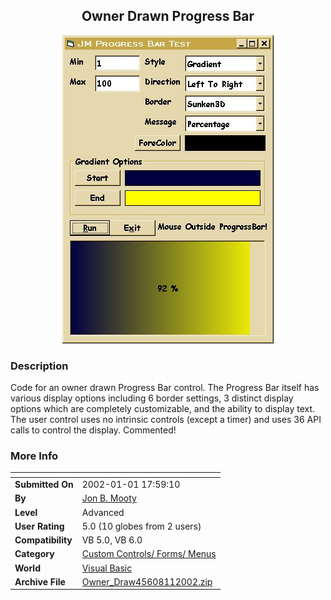 ﻿<div align="center">

## Owner Drawn Progress Bar

<img src="PIC2002111817548700.jpg">
</div>

### Description

Code for an owner drawn Progress Bar control. The Progress Bar itself has various display options including 6 border settings, 3 distinct display options which are completely customizable, and the ability to display text. The user control uses no intrinsic controls (except a timer) and uses 36 API calls to control the display. Commented!
 
### More Info
 


<span>             |<span>
---                |---
**Submitted On**   |2002-01-01 17:59:10
**By**             |[Jon B\. Mooty](https://github.com/Planet-Source-Code/PSCIndex/blob/master/ByAuthor/jon-b-mooty.md)
**Level**          |Advanced
**User Rating**    |5.0 (10 globes from 2 users)
**Compatibility**  |VB 5\.0, VB 6\.0
**Category**       |[Custom Controls/ Forms/  Menus](https://github.com/Planet-Source-Code/PSCIndex/blob/master/ByCategory/custom-controls-forms-menus__1-4.md)
**World**          |[Visual Basic](https://github.com/Planet-Source-Code/PSCIndex/blob/master/ByWorld/visual-basic.md)
**Archive File**   |[Owner\_Draw45608112002\.zip](https://github.com/Planet-Source-Code/jon-b-mooty-owner-drawn-progress-bar__1-30288/archive/master.zip)








